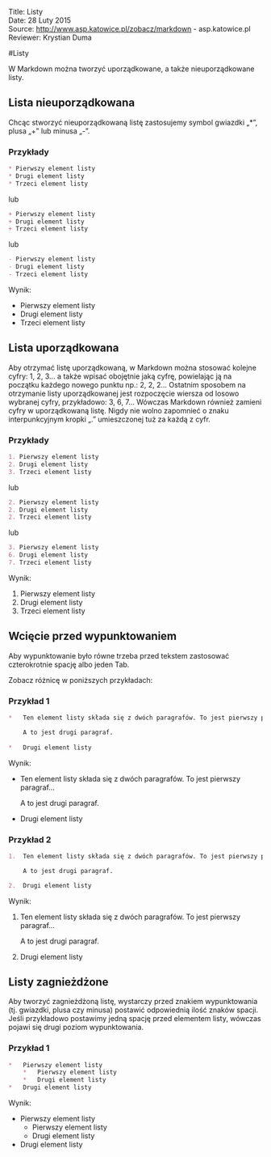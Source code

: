 Title: 		Listy  
Date: 		28 Luty 2015  
Source:     http://www.asp.katowice.pl/zobacz/markdown - asp.katowice.pl  
Reviewer:	Krystian Duma  

#Listy

W Markdown można tworzyć uporządkowane, a także nieuporządkowane listy. 

## Lista nieuporządkowana

Chcąc stworzyć nieuporządkowaną listę zastosujemy symbol gwiazdki „\*”, plusa „+” lub minusa „-”.

### Przykłady

```markdown
* Pierwszy element listy 
* Drugi element listy 
* Trzeci element listy
```
lub
```markdown
+ Pierwszy element listy 
+ Drugi element listy 
+ Trzeci element listy
```
lub
```markdown
- Pierwszy element listy 
- Drugi element listy 
- Trzeci element listy
```

Wynik:

* Pierwszy element listy 
* Drugi element listy 
* Trzeci element listy


## Lista uporządkowana

Aby otrzymać listę uporządkowaną, w Markdown można stosować kolejne cyfry: 1, 2, 3...
a także wpisać obojętnie jaką cyfrę, powielając ją na początku każdego nowego punktu np.: 2, 2, 2...
Ostatnim sposobem na otrzymanie listy uporządkowanej jest rozpoczęcie wiersza od losowo wybranej cyfry, przykładowo: 3, 6, 7...
Wówczas Markdown również zamieni cyfry w uporządkowaną listę. 
Nigdy nie wolno zapomnieć o znaku interpunkcyjnym kropki „.” umieszczonej tuż za każdą z cyfr.

### Przykłady

```markdown
1. Pierwszy element listy 
2. Drugi element listy 
3. Trzeci element listy
```
lub
```markdown
2. Pierwszy element listy 
2. Drugi element listy 
2. Trzeci element listy
```
lub
```markdown
3. Pierwszy element listy 
6. Drugi element listy 
7. Trzeci element listy
```

Wynik:

1. Pierwszy element listy 
2. Drugi element listy 
3. Trzeci element listy


## Wcięcie przed wypunktowaniem

Aby wypunktowanie było równe trzeba przed tekstem zastosować czterokrotnie spację albo jeden Tab. 

Zobacz różnicę w poniższych przykładach:

### Przykład 1

```markdown
*   Ten element listy składa się z dwóch paragrafów. To jest pierwszy paragraf…

    A to jest drugi paragraf. 
    
*   Drugi element listy
```

Wynik:

*   Ten element listy składa się z dwóch paragrafów. To jest pierwszy paragraf…

    A to jest drugi paragraf. 
    
*   Drugi element listy

### Przykład 2

```markdown
1.  Ten element listy składa się z dwóch paragrafów. To jest pierwszy paragraf…

    A to jest drugi paragraf.

2.  Drugi element listy
```

Wynik:

1.  Ten element listy składa się z dwóch paragrafów. To jest pierwszy paragraf…

    A to jest drugi paragraf.

2.  Drugi element listy


## Listy zagnieżdżone

Aby tworzyć zagnieżdżoną listę, wystarczy przed znakiem wypunktowania (tj. gwiazdki, plusa czy minusa) 
postawić odpowiednią ilość znaków spacji. Jeśli przykładowo postawimy jedną spację przed elementem listy, 
wówczas pojawi się drugi poziom wypunktowania.

### Przykład 1

```markdown
*   Pierwszy element listy
    *   Pierwszy element listy
    *   Drugi element listy
*   Drugi element listy
```

Wynik:

*   Pierwszy element listy
    *   Pierwszy element listy
    *   Drugi element listy
*   Drugi element listy














